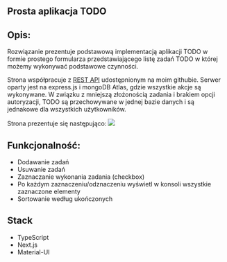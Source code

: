 ## Prosta aplikacja TODO

## Opis:

Rozwiązanie prezentuje podstawową implementacją aplikacji TODO w formie prostego formularza przedstawiającego listę zadań TODO w której możemy wykonywać podstawowe czynności.

Strona współpracuje z [REST API](https://github.com/lukaszkazmierski/api-todo-app)  udostępnionym na moim githubie. Serwer oparty jest na express.js i mongoDB Atlas, gdzie wszystkie akcje są wykonywane. W związku z mniejszą złożonością zadania i brakiem opcji autoryzacji, TODO są przechowywane w jednej bazie danych i są jednakowe dla wszystkich użytkowników. 

Strona prezentuje się następująco:
![](https://i.imgur.com/A0n6Frf.png)

## Funkcjonalność:
- Dodawanie zadań
- Usuwanie zadań
- Zaznaczanie wykonania zadania (checkbox)
- Po każdym zaznaczeniu/odznaczeniu wyświetl w konsoli wszystkie
zaznaczone elementy
- Sortowanie według ukończonych

## Stack
- TypeScript
- Next.js
- Material-UI

